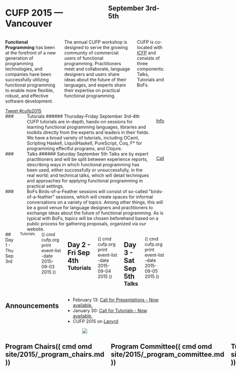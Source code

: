 <div style="background-image: url(img/943x200_panoramicelevation.jpg)">
<div class="row">
<div class="small-12 columns">
<h1>CUFP 2015 — Vancouver</h1>
<h2>September 3rd-5th</h2>
</div>
</div>
</div>

<div class="row" media:type="text/omd">
<div class="small-12 columns" media:type="text/omd">

**Functional Programming** has been at the forefront of a new
generation of programming technologies, and companies have been
successfully utilizing functional programming to enable more flexible,
robust, and effective software development.

The annual CUFP workshop is designed to serve the growing community of
commercial users of functional programming. Practitioners meet and
collaborate, language designers and users share ideas about the future
of their languages, and experts share their expertise on practical
functional programming.

CUFP is co-located with [ICFP](http://icfpconference.org/icfp2015/)
and consists of three components: Talks, Tutorials and BoFs.

</div>
</div>

<div class="row">

<div class="medium-6 columns">
  <a href="https://twitter.com/intent/tweet?button_hashtag=cufp2015"
     class="twitter-hashtag-button" data-size="large"
     data-related="cufpconference"
  >
    Tweet #cufp2015
  </a>
</div>

<div class="medium-6 columns">

</div>

</div>

<div class="row" media:type="text/omd">

<div class="medium-4 columns tutorial" media:type="text/omd">
### <i class="fi-laptop"></i> Tutorials
###### Thursday-Friday September 3rd-4th
CUFP tutorials are in-depth, hands-on sessions for learning functional
programming languages, libraries and toolkits directly from the
experts and leaders in their fields. We have a broad variety
of tutorials, including OCaml, Scripting Haskell, LiquidHaskell, PureScript,
Coq, F* for programming effectful programs, and Clojure.

<a href="/2015/tutorial-schedule.html" class="tiny radius button">Info</a>
</div>

<div class="medium-4 columns talk" media:type="text/omd">
### <i class="fi-microphone"></i> Talks
###### Saturday September 5th
Talks are by expert practitioners and will be split between experience reports,
describing ways in which functional programming has been used, either
successfully or unsuccessfully, in the real world; and technical
talks, which will detail techniques and approaches for applying
functional programming in practical settings.

<a href="/2015/call-for-presentations.html" class="tiny radius button">Call</a>
</div>

<div class="medium-4 columns bof" media:type="text/omd">
### <i class="flaticon-pen43"></i> BoFs
Birds-of-a-Feather sessions will consist of so-called
"birds-of-a-feather" sessions, which will create spaces for informal
conversations on a variety of topics. Among other things, this will be
a good venue for language designers and practitioners to exchange
ideas about the future of functional programming. As is typical with
BoFs, topics will be chosen beforehand based on a public process for
gathering proposals, organized via our website.
</div>

</div>

<div id="schedule" class="row" media:type="text/omd">
<div class="small-12 columns" media:type="text/omd">
## Day 1 - Thu Sep 3rd  <small>Tutorials</small>
(( cmd cufp.org print event-list -date 2015-09-03 2015 ))

## Day 2 - Fri Sep 4th <small>Tutorials</small>
(( cmd cufp.org print event-list -date 2015-09-04 2015 ))

## Day 3 - Sat Sep 5th <small>Talks</small>
(( cmd cufp.org print event-list -date 2015-09-05 2015 ))

</div>
</div>

<div class="pane-light" media:type="text/omd">
<div class="row" media:type="text/omd">
<div class="small-12 columns" media:type="text/omd">

## Announcements

- February 13: [Call for Presentations - Now
  available.](/2015/call-for-presentations.html)
- January 30: [Call for Tutorials - Now
  available.](/2015/call-for-tutorials.html)
- CUFP 2015 on [Lanyrd](http://lanyrd.com/2015/cufp/).

</div>
</div>
</div>

<div style="text-align:center" class="pane-dark" media:type="text/omd">
<img src="img/1024x400_vancouver.jpg" />
</div>

<div class="row" media:type="text/omd">
<div class="small-12 columns" media:type="text/omd">

## Program Chairs(( cmd omd site/2015/_program_chairs.md ))

## Program Committee(( cmd omd site/2015/_program_committee.md ))

## Tutorial Chairs (( cmd omd site/2015/_tutorial_chairs.md ))

</div>
</div>
